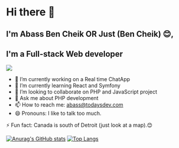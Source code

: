 # Hi there 👋

## I'm Abass Ben Cheik OR Just (Ben Cheik) 😊,
## I'm a Full-stack Web developer
![](https://komarev.com/ghpvc/?username=abass-bencheik&color=dc143c)

<!--
**abass-bencheik/abass-bencheik** is a ✨ _special_ ✨ repository because its `README.md` (this file) appears on your GitHub profile.

Here are some ideas to get you started:
-->
- 🔭 I’m currently working on a Real time ChatApp
- 🌱 I’m currently learning React and Symfony
- 👯 I’m looking to collaborate on PHP and JavaScript project
- 💬 Ask me about PHP development
- 📫 How to reach me: abass@todaysdev.com
- 😄 Pronouns: I like to talk too much.
 <!-- 🤔 I’m looking for help with -->
 ⚡ Fun fact: Canada is south of Detroit (just look at a map).😊

[![Anurag's GitHub stats](https://github-readme-stats.vercel.app/api?username=abass-bencheik)](https://github.com/anuraghazra/github-readme-stats)
[![Top Langs](https://github-readme-stats.vercel.app/api/top-langs/?username=abass-bencheik&layout=compact)](https://github.com/anuraghazra/github-readme-stats)
